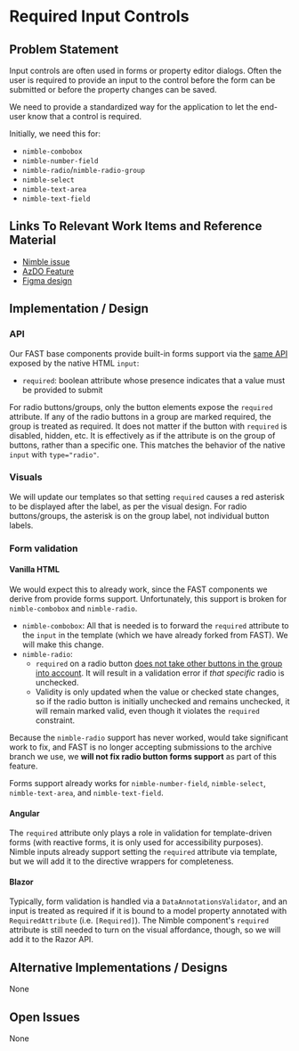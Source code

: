 # Required Input Controls

## Problem Statement

Input controls are often used in forms or property editor dialogs. Often the user is required to provide an input to the control before the form can be submitted or before the property changes can be saved.

We need to provide a standardized way for the application to let the end-user know that a control is required.

Initially, we need this for:
- `nimble-combobox`
- `nimble-number-field`
- `nimble-radio`/`nimble-radio-group`
- `nimble-select`
- `nimble-text-area`
- `nimble-text-field`

## Links To Relevant Work Items and Reference Material

- [Nimble issue](https://github.com/ni/nimble/issues/2100)
- [AzDO Feature](https://ni.visualstudio.com/DevCentral/_workitems/edit/2732543)
- [Figma design](https://www.figma.com/design/PO9mFOu5BCl8aJvFchEeuN/Nimble_Components?node-id=1295-47481)

## Implementation / Design

### API

Our FAST base components provide built-in forms support via the [same API](https://www.w3schools.com/tags/att_input_required.asp) exposed by the native HTML `input`:

- `required`: boolean attribute whose presence indicates that a value must be provided to submit

 For radio buttons/groups, only the button elements expose the `required` attribute. If any of the radio buttons in a group are marked required, the group is treated as required. It does not matter if the button with `required` is disabled, hidden, etc. It is effectively as if the attribute is on the group of buttons, rather than a specific one. This matches the behavior of the native `input` with `type="radio"`. 

### Visuals

We will update our templates so that setting `required` causes a red asterisk to be displayed after the label, as per the visual design. For radio buttons/groups, the asterisk is on the group label, not individual button labels.

### Form validation

#### Vanilla HTML

We would expect this to already work, since the FAST components we derive from provide forms support. Unfortunately, this support is broken for `nimble-combobox` and `nimble-radio`.

- `nimble-combobox`: All that is needed is to forward the `required` attribute to the `input` in the template (which we have already forked from FAST). We will make this change.
- `nimble-radio`:
    - `required` on a radio button [does not take other buttons in the group into account](https://github.com/microsoft/fast/issues/6866). It will result in a validation error if _that specific_ radio is unchecked.
    - Validity is only updated when the value or checked state changes, so if the radio button is initially unchecked and remains unchecked, it will remain marked valid, even though it violates the `required` constraint.

Because the `nimble-radio` support has never worked, would take significant work to fix, and FAST is no longer accepting submissions to the archive branch we use, we **will not fix radio button forms support** as part of this feature.

Forms support already works for `nimble-number-field`, `nimble-select`, `nimble-text-area`, and `nimble-text-field`.

#### Angular

The `required` attribute only plays a role in validation for template-driven forms (with reactive forms, it is only used for accessibility purposes). Nimble inputs already support setting the `required` attribute via template, but we will add it to the directive wrappers for completeness.

#### Blazor

Typically, form validation is handled via a `DataAnnotationsValidator`, and an input is treated as required if it is bound to a model property annotated with `RequiredAttribute` (i.e. `[Required]`). The Nimble component's `required` attribute is still needed to turn on the visual affordance, though, so we will add it to the Razor API.

## Alternative Implementations / Designs

None

## Open Issues

None
